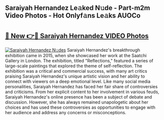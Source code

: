 ## Saraiyah Hernandez Le𝚊ked N𝚞de - Part-m2m Video Photos - Hot Onlyf𝚊ns Le𝚊ks AUOCo

# <h2><a href="http://ab16801.deff.icu/?id=Saraiyah+Hernandez">🔗 New 👉🔴 Saraiyah Hernandez VIDEO Photos</a></h2>

[![Saraiyah Hernandez N𝚞des](https://i.imgur.com/rIISA9y.gif)](http://ab16801.deff.icu/?id=Saraiyah+Hernandez)
Saraiyah Hernandez's breakthrough exhibition came in 2015, when she showcased her work at the Saatchi Gallery in London. The exhibition, titled "Reflections," featured a series of large-scale paintings that explored the theme of self-reflection. The exhibition was a critical and commercial success, with many art critics praising Saraiyah Hernandez's unique artistic vision and her ability to connect with viewers on a deep emotional level. Like many social media personalities, Saraiyah Hernandez has faced her fair share of controversies and criticisms. From her explicit content to her involvement in various feuds, Saraiyah Hernandez's online presence has been a subject of debate and discussion. However, she has always remained unapologetic about her choices and has used these controversies as opportunities to engage with her audience and address any concerns or misconceptions.

